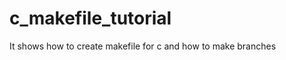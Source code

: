 c_makefile_tutorial
===================

It shows how to create makefile for c
and how to make branches
